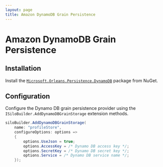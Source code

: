 ```yaml
---
layout: page
title: Amazon DynamoDB Grain Persistence
---
```


# Amazon DynamoDB Grain Persistence

## Installation

Install the [`Microsoft.Orleans.Persistence.DynamoDB`](https://www.nuget.org/packages/Microsoft.Orleans.Persistence.DynamoDB) package from NuGet.

## Configuration

Configure the Dynamo DB grain persistence provider using the `ISiloBuilder.AddDynamoDBGrainStorage` extension methods.

``` csharp
siloBuilder.AddDynamoDBGrainStorage(
    name: "profileStore",
    configureOptions: options =>
    {
        options.UseJson = true;
        options.AccessKey = /* Dynamo DB access key */;
        options.SecretKey = /* Dynamo DB secret key */;
        options.Service = /* Dynamo DB service name */;
    });
```
